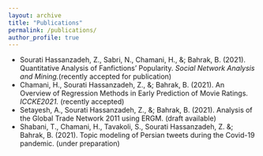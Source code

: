 ```yaml
---
layout: archive
title: "Publications"
permalink: /publications/
author_profile: true
---
```


- Sourati Hassanzadeh, Z., Sabri, N., Chamani, H., &; Bahrak, B. (2021). Quantitative Analysis of Fanfictions’ Popularity. _Social Network Analysis and Mining._(recently accepted for publication)
- Chamani, H., Sourati Hassanzadeh, Z., &; Bahrak, B. (2021). An Overview of Regression Methods in Early Prediction of Movie Ratings. _ICCKE2021._ (recently accepted)
- Setayesh, A., Sourati Hassanzadeh, Z., &; Bahrak, B. (2021). Analysis of the Global Trade Network 2011 using ERGM. (draft available)
- Shabani, T., Chamani, H., Tavakoli, S., Sourati Hassanzadeh, Z. &; Bahrak, B. (2021). Topic modeling of Persian tweets during the Covid-19 pandemic. (under preparation)
